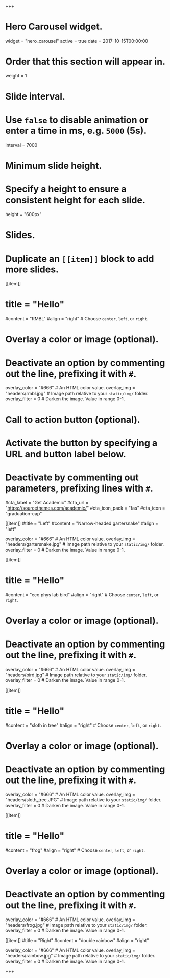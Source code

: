 +++
# Hero Carousel widget.
widget = "hero_carousel"
active = true
date = 2017-10-15T00:00:00

# Order that this section will appear in.
weight = 1

# Slide interval.
# Use `false` to disable animation or enter a time in ms, e.g. `5000` (5s).
interval = 7000

# Minimum slide height.
# Specify a height to ensure a consistent height for each slide.
height = "600px"

# Slides.
# Duplicate an `[[item]]` block to add more slides.
[[item]]
#  title = "Hello"
  #content = "RMBL"
  #align = "right"  # Choose `center`, `left`, or `right`.

  # Overlay a color or image (optional).
  #   Deactivate an option by commenting out the line, prefixing it with `#`.
  overlay_color = "#666"  # An HTML color value.
  overlay_img = "headers/rmbl.jpg"  # Image path relative to your `static/img/` folder.
  overlay_filter = 0  # Darken the image. Value in range 0-1.

  # Call to action button (optional).
  #   Activate the button by specifying a URL and button label below.
  #   Deactivate by commenting out parameters, prefixing lines with `#`.
  #cta_label = "Get Academic"
  #cta_url = "https://sourcethemes.com/academic/"
  #cta_icon_pack = "fas"
  #cta_icon = "graduation-cap"

[[item]]
  #title = "Left"
  #content = "Narrow-headed gartersnake"
  #align = "left"

  overlay_color = "#666"  # An HTML color value.
  overlay_img = "headers/gartersnake.jpg"  # Image path relative to your `static/img/` folder.
  overlay_filter = 0  # Darken the image. Value in range 0-1.
  
[[item]]
#  title = "Hello"
  #content = "eco phys lab bird"
  #align = "right"  # Choose `center`, `left`, or `right`.

  # Overlay a color or image (optional).
  #   Deactivate an option by commenting out the line, prefixing it with `#`.
  overlay_color = "#666"  # An HTML color value.
  overlay_img = "headers/bird.jpg"  # Image path relative to your `static/img/` folder.
  overlay_filter = 0  # Darken the image. Value in range 0-1.
  
[[item]]
#  title = "Hello"
  #content = "sloth in tree"
  #align = "right"  # Choose `center`, `left`, or `right`.

  # Overlay a color or image (optional).
  #   Deactivate an option by commenting out the line, prefixing it with `#`.
  overlay_color = "#666"  # An HTML color value.
  overlay_img = "headers/sloth_tree.JPG"  # Image path relative to your `static/img/` folder.
  overlay_filter = 0  # Darken the image. Value in range 0-1.
  
[[item]]
#  title = "Hello"
  #content = "frog"
  #align = "right"  # Choose `center`, `left`, or `right`.

  # Overlay a color or image (optional).
  #   Deactivate an option by commenting out the line, prefixing it with `#`.
  overlay_color = "#666"  # An HTML color value.
  overlay_img = "headers/frog.jpg"  # Image path relative to your `static/img/` folder.
  overlay_filter = 0  # Darken the image. Value in range 0-1.

[[item]]
  #title = "Right"
  #content = "double rainbow"
  #align = "right"

  overlay_color = "#666"  # An HTML color value.
  overlay_img = "headers/rainbow.jpg"  # Image path relative to your `static/img/` folder.
  overlay_filter = 0  # Darken the image. Value in range 0-1.

+++

